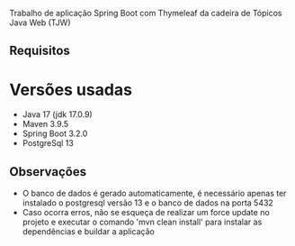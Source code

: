 Trabalho de aplicação Spring Boot com Thymeleaf da cadeira de Tópicos Java Web (TJW)

## Requisitos
# Versões usadas
- Java 17 (jdk 17.0.9)
- Maven 3.9.5
- Spring Boot 3.2.0
- PostgreSql 13

## Observações
- O banco de dados é gerado automaticamente, é necessário apenas ter instalado o postgresql versão 13 e o banco de dados na porta 5432
- Caso ocorra erros, não se esqueça de realizar um force update no projeto e executar o comando 'mvn clean install' para instalar as dependências e buildar a aplicação
